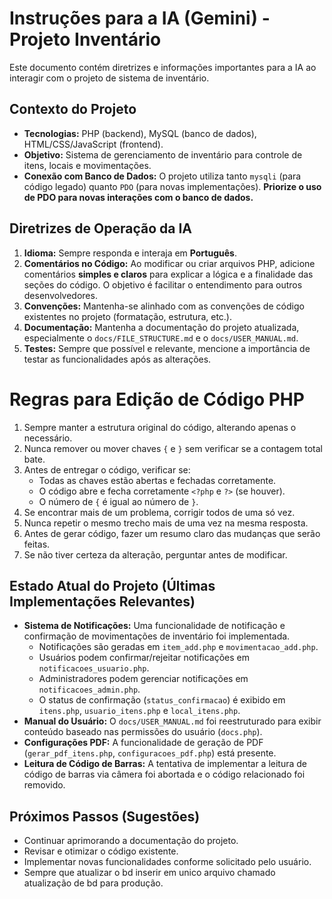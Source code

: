 # Instruções para a IA (Gemini) - Projeto Inventário

Este documento contém diretrizes e informações importantes para a IA ao interagir com o projeto de sistema de inventário.

## Contexto do Projeto

*   **Tecnologias:** PHP (backend), MySQL (banco de dados), HTML/CSS/JavaScript (frontend).
*   **Objetivo:** Sistema de gerenciamento de inventário para controle de itens, locais e movimentações.
*   **Conexão com Banco de Dados:** O projeto utiliza tanto `mysqli` (para código legado) quanto `PDO` (para novas implementações). **Priorize o uso de PDO para novas interações com o banco de dados.**

## Diretrizes de Operação da IA

1.  **Idioma:** Sempre responda e interaja em **Português**.
2.  **Comentários no Código:** Ao modificar ou criar arquivos PHP, adicione comentários **simples e claros** para explicar a lógica e a finalidade das seções do código. O objetivo é facilitar o entendimento para outros desenvolvedores.
3.  **Convenções:** Mantenha-se alinhado com as convenções de código existentes no projeto (formatação, estrutura, etc.).
4.  **Documentação:** Mantenha a documentação do projeto atualizada, especialmente o `docs/FILE_STRUCTURE.md` e o `docs/USER_MANUAL.md`.
5.  **Testes:** Sempre que possível e relevante, mencione a importância de testar as funcionalidades após as alterações.

# Regras para Edição de Código PHP

1. Sempre manter a estrutura original do código, alterando apenas o necessário.
2. Nunca remover ou mover chaves `{` e `}` sem verificar se a contagem total bate.
3. Antes de entregar o código, verificar se:
   - Todas as chaves estão abertas e fechadas corretamente.
   - O código abre e fecha corretamente `<?php` e `?>` (se houver).
   - O número de `{` é igual ao número de `}`.
4. Se encontrar mais de um problema, corrigir todos de uma só vez.
5. Nunca repetir o mesmo trecho mais de uma vez na mesma resposta.
6. Antes de gerar código, fazer um resumo claro das mudanças que serão feitas.
7. Se não tiver certeza da alteração, perguntar antes de modificar.

## Estado Atual do Projeto (Últimas Implementações Relevantes)

*   **Sistema de Notificações:** Uma funcionalidade de notificação e confirmação de movimentações de inventário foi implementada.
    *   Notificações são geradas em `item_add.php` e `movimentacao_add.php`.
    *   Usuários podem confirmar/rejeitar notificações em `notificacoes_usuario.php`.
    *   Administradores podem gerenciar notificações em `notificacoes_admin.php`.
    *   O status de confirmação (`status_confirmacao`) é exibido em `itens.php`, `usuario_itens.php` e `local_itens.php`.
*   **Manual do Usuário:** O `docs/USER_MANUAL.md` foi reestruturado para exibir conteúdo baseado nas permissões do usuário (`docs.php`).
*   **Configurações PDF:** A funcionalidade de geração de PDF (`gerar_pdf_itens.php`, `configuracoes_pdf.php`) está presente.
*   **Leitura de Código de Barras:** A tentativa de implementar a leitura de código de barras via câmera foi abortada e o código relacionado foi removido.


## Próximos Passos (Sugestões)

*   Continuar aprimorando a documentação do projeto.
*   Revisar e otimizar o código existente.
*   Implementar novas funcionalidades conforme solicitado pelo usuário.
*   Sempre que atualizar o bd inserir em unico arquivo chamado atualização de bd para produção.



